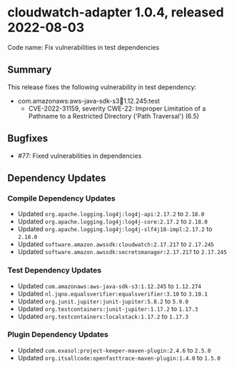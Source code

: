 # cloudwatch-adapter 1.0.4, released 2022-08-03

Code name: Fix vulnerabilities in test dependencies

## Summary

This release fixes the following vulnerability in test dependency:

* com.amazonaws:aws-java-sdk-s3:jar:1.12.245:test
  * CVE-2022-31159, severity CWE-22: Improper Limitation of a Pathname to a Restricted Directory ('Path Traversal') (6.5)

## Bugfixes

* #77: Fixed vulnerabilities in dependencies

## Dependency Updates

### Compile Dependency Updates

* Updated `org.apache.logging.log4j:log4j-api:2.17.2` to `2.18.0`
* Updated `org.apache.logging.log4j:log4j-core:2.17.2` to `2.18.0`
* Updated `org.apache.logging.log4j:log4j-slf4j18-impl:2.17.2` to `2.18.0`
* Updated `software.amazon.awssdk:cloudwatch:2.17.217` to `2.17.245`
* Updated `software.amazon.awssdk:secretsmanager:2.17.217` to `2.17.245`

### Test Dependency Updates

* Updated `com.amazonaws:aws-java-sdk-s3:1.12.245` to `1.12.274`
* Updated `nl.jqno.equalsverifier:equalsverifier:3.10` to `3.10.1`
* Updated `org.junit.jupiter:junit-jupiter:5.8.2` to `5.9.0`
* Updated `org.testcontainers:junit-jupiter:1.17.2` to `1.17.3`
* Updated `org.testcontainers:localstack:1.17.2` to `1.17.3`

### Plugin Dependency Updates

* Updated `com.exasol:project-keeper-maven-plugin:2.4.6` to `2.5.0`
* Updated `org.itsallcode:openfasttrace-maven-plugin:1.4.0` to `1.5.0`
